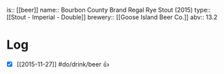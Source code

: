 is:: [[beer]]
name:: Bourbon County Brand Regal Rye Stout (2015)
type:: [[Stout - Imperial - Double]]
brewery:: [[Goose Island Beer Co.]]
abv:: 13.2

# Log
- [x] [[2015-11-27]] #do/drink/beer 👍
